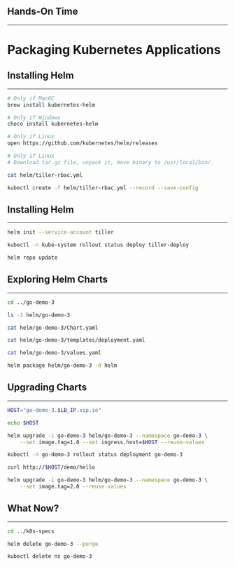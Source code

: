 ## Hands-On Time

---

# Packaging Kubernetes Applications


## Installing Helm

---

```bash
# Only if MacOC
brew install kubernetes-helm

# Only if Windows
choco install kubernetes-helm

# Only if Linux
open https://github.com/kubernetes/helm/releases

# Only if Linux
# Download tar.gz file, unpack it, move binary to /usr/local/bin/.

cat helm/tiller-rbac.yml

kubectl create -f helm/tiller-rbac.yml --record --save-config
```


## Installing Helm

---

```bash
helm init --service-account tiller

kubectl -n kube-system rollout status deploy tiller-deploy

helm repo update
```


## Exploring Helm Charts

---

```bash
cd ../go-demo-3

ls -1 helm/go-demo-3

cat helm/go-demo-3/Chart.yaml

cat helm/go-demo-3/templates/deployment.yaml

cat helm/go-demo-3/values.yaml

helm package helm/go-demo-3 -d helm
```


## Upgrading Charts

---

```bash
HOST="go-demo-3.$LB_IP.xip.io"

echo $HOST

helm upgrade -i go-demo-3 helm/go-demo-3 --namespace go-demo-3 \
    --set image.tag=1.0 --set ingress.host=$HOST --reuse-values

kubectl -n go-demo-3 rollout status deployment go-demo-3

curl http://$HOST/demo/hello

helm upgrade -i go-demo-3 helm/go-demo-3 --namespace go-demo-3 \
    --set image.tag=2.0 --reuse-values
```


## What Now?

---

```bash
cd ../k8s-specs

helm delete go-demo-3 --purge

kubectl delete ns go-demo-3
```
